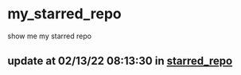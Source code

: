 # my_starred_repo
show me my starred repo

update at 02/13/22 08:13:30 in [starred_repo](./index.html)
---

